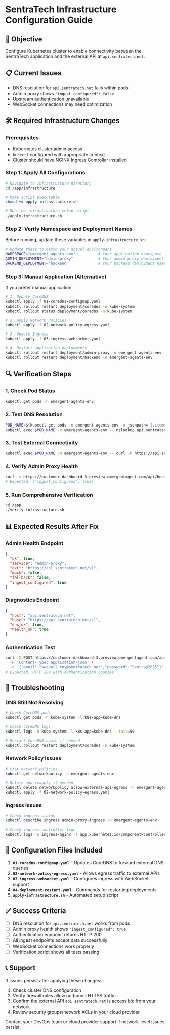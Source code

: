 # SentraTech Infrastructure Configuration Guide

## 🎯 **Objective**
Configure Kubernetes cluster to enable connectivity between the SentraTech application and the external API at `api.sentratech.net`.

## 📋 **Current Issues**
- DNS resolution for `api.sentratech.net` fails within pods
- Admin proxy shows `"ingest_configured": false`
- Upstream authentication unavailable
- WebSocket connections may need optimization

## 🛠️ **Required Infrastructure Changes**

### **Prerequisites**
- Kubernetes cluster admin access
- `kubectl` configured with appropriate context
- Cluster should have NGINX Ingress Controller installed

### **Step 1: Apply All Configurations**

```bash
# Navigate to infrastructure directory
cd /app/infrastructure

# Make script executable
chmod +x apply-infrastructure.sh

# Run the infrastructure setup script
./apply-infrastructure.sh
```

### **Step 2: Verify Namespace and Deployment Names**

Before running, update these variables in `apply-infrastructure.sh`:

```bash
# Update these to match your actual environment
NAMESPACE="emergent-agents-env"          # Your application namespace
ADMIN_DEPLOYMENT="admin-proxy"           # Your admin proxy deployment name  
BACKEND_DEPLOYMENT="backend"             # Your backend deployment name
```

### **Step 3: Manual Application (Alternative)**

If you prefer manual application:

```bash
# 1. Update CoreDNS
kubectl apply -f 01-coredns-configmap.yaml
kubectl rollout restart deployment/coredns -n kube-system
kubectl rollout status deployment/coredns -n kube-system

# 2. Apply Network Policies
kubectl apply -f 02-network-policy-egress.yaml

# 3. Update Ingress
kubectl apply -f 03-ingress-websocket.yaml

# 4. Restart application deployments
kubectl rollout restart deployment/admin-proxy -n emergent-agents-env
kubectl rollout restart deployment/backend -n emergent-agents-env
```

## 🔍 **Verification Steps**

### **1. Check Pod Status**
```bash
kubectl get pods -n emergent-agents-env
```

### **2. Test DNS Resolution**
```bash
POD_NAME=$(kubectl get pods -n emergent-agents-env -o jsonpath='{.items[0].metadata.name}')
kubectl exec $POD_NAME -n emergent-agents-env -- nslookup api.sentratech.net
```

### **3. Test External Connectivity**
```bash
kubectl exec $POD_NAME -n emergent-agents-env -- curl -k https://api.sentratech.net/v1/health
```

### **4. Verify Admin Proxy Health**
```bash
curl -s https://customer-dashboard-3.preview.emergentagent.com/api/health
# Expected: {"ingest_configured": true}
```

### **5. Run Comprehensive Verification**
```bash
cd /app
./verify-infrastructure.sh
```

## 📊 **Expected Results After Fix**

### **Admin Health Endpoint**
```json
{
  "ok": true,
  "service": "admin-proxy",
  "ext": "https://api.sentratech.net/v1",
  "mock": false,
  "fallback": false,
  "ingest_configured": true
}
```

### **Diagnostics Endpoint**
```json
{
  "host": "api.sentratech.net",
  "base": "https://api.sentratech.net/v1",
  "dns_ok": true,
  "health_ok": true
}
```

### **Authentication Test**
```bash
curl -X POST https://customer-dashboard-3.preview.emergentagent.com/api/auth/login \
  -H 'Content-Type: application/json' \
  -d '{"email":"swapnil.roy@sentratech.net","password":"Sentra@2025"}'
# Expected: HTTP 200 with authentication cookies
```

## 🚨 **Troubleshooting**

### **DNS Still Not Resolving**
```bash
# Check CoreDNS pods
kubectl get pods -n kube-system -l k8s-app=kube-dns

# Check CoreDNS logs
kubectl logs -n kube-system -l k8s-app=kube-dns --tail=50

# Restart CoreDNS again if needed
kubectl rollout restart deployment/coredns -n kube-system
```

### **Network Policy Issues**
```bash
# List network policies
kubectl get networkpolicy -n emergent-agents-env

# Delete and reapply if needed
kubectl delete networkpolicy allow-external-api-egress -n emergent-agents-env
kubectl apply -f 02-network-policy-egress.yaml
```

### **Ingress Issues**
```bash
# Check ingress status
kubectl describe ingress admin-proxy-ingress -n emergent-agents-env

# Check ingress controller logs
kubectl logs -n ingress-nginx -l app.kubernetes.io/component=controller --tail=50
```

## 📝 **Configuration Files Included**

1. **`01-coredns-configmap.yaml`** - Updates CoreDNS to forward external DNS queries
2. **`02-network-policy-egress.yaml`** - Allows egress traffic to external APIs  
3. **`03-ingress-websocket.yaml`** - Configures ingress with WebSocket support
4. **`04-deployment-restart.yaml`** - Commands for restarting deployments
5. **`apply-infrastructure.sh`** - Automated setup script

## ✅ **Success Criteria**

- [ ] DNS resolution for `api.sentratech.net` works from pods
- [ ] Admin proxy health shows `"ingest_configured": true`
- [ ] Authentication endpoint returns HTTP 200
- [ ] All ingest endpoints accept data successfully
- [ ] WebSocket connections work properly
- [ ] Verification script shows all tests passing

## 📞 **Support**

If issues persist after applying these changes:

1. Check cluster DNS configuration
2. Verify firewall rules allow outbound HTTPS traffic
3. Confirm the external API `api.sentratech.net` is accessible from your network
4. Review security groups/network ACLs in your cloud provider

Contact your DevOps team or cloud provider support if network-level issues persist.